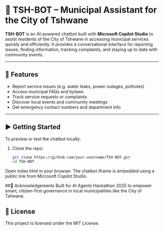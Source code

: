 # 🤖 TSH-BOT – Municipal Assistant for the City of Tshwane

**TSH-BOT** is an AI-powered chatbot built with **Microsoft Copilot Studio** to assist residents of the City of Tshwane in accessing municipal services quickly and efficiently. It provides a conversational interface for reporting issues, finding information, tracking complaints, and staying up to date with community events.

---

## 🔧 Features

- Report service issues (e.g. water leaks, power outages, potholes)
- Access municipal FAQs and bylaws
- Track service requests or complaints
- Discover local events and community meetings
- Get emergency contact numbers and department info

---

## ▶️ Getting Started

To preview or test the chatbot locally:

1. Clone the repo:
   ```bash
   git clone https://github.com/your-username/TSH-BOT.git
   cd TSH-BOT
  Open index.html in your browser.
  The chatbot iframe is embedded using a public link from Microsoft Copilot Studio.

##🙌 Acknowledgements
Built for AI Agents Hackathon 2025 to empower smart, citizen-first governance in local municipalities like the City of Tshwane.

## 📜 License
This project is licensed under the MIT License.




